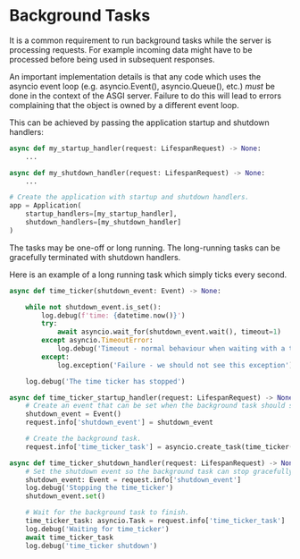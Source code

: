 # Background Tasks

It is a common requirement to run background tasks while the server is processing
requests. For example incoming data might have to be processed before being used
in subsequent responses.

An important implementation details is that any code which uses the asyncio event
loop (e.g. asyncio.Event(), asyncio.Queue(), etc.) _must_ be done in the context
of the ASGI server. Failure to do this will lead to errors complaining that the
object is owned by a different event loop.

This can be achieved by passing the application startup and shutdown handlers:

```python
async def my_startup_handler(request: LifespanRequest) -> None:
    ...

async def my_shutdown_handler(request: LifespanRequest) -> None:
    ...

# Create the application with startup and shutdown handlers.
app = Application(
    startup_handlers=[my_startup_handler],
    shutdown_handlers=[my_shutdown_handler]
)
```

The tasks may be one-off or long running. The long-running tasks can be gracefully terminated
with shutdown handlers.

Here is an example of a long running task which simply ticks every second.

```python
async def time_ticker(shutdown_event: Event) -> None:

    while not shutdown_event.is_set():
        log.debug(f'time: {datetime.now()}')
        try:
            await asyncio.wait_for(shutdown_event.wait(), timeout=1)
        except asyncio.TimeoutError:
            log.debug('Timeout - normal behaviour when waiting with a timeout')
        except:
            log.exception('Failure - we should not see this exception')

    log.debug('The time ticker has stopped')

async def time_ticker_startup_handler(request: LifespanRequest) -> None:
    # Create an event that can be set when the background task should shutdown.
    shutdown_event = Event()
    request.info['shutdown_event'] = shutdown_event

    # Create the background task.
    request.info['time_ticker_task'] = asyncio.create_task(time_ticker(shutdown_event))

async def time_ticker_shutdown_handler(request: LifespanRequest) -> None:
    # Set the shutdown event so the background task can stop gracefully.
    shutdown_event: Event = request.info['shutdown_event']
    log.debug('Stopping the time_ticker')
    shutdown_event.set()

    # Wait for the background task to finish.
    time_ticker_task: asyncio.Task = request.info['time_ticker_task']
    log.debug('Waiting for time_ticker')
    await time_ticker_task
    log.debug('time_ticker shutdown')
```
